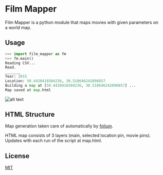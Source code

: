 # Film Mapper

Film Mapper is a python module that maps movies with given parameters on a world map.


## Usage

```python
>>> import film_mapper as fm
>>> fm.main()
Reading CSV...
Read.
_______
Year: 2015
Location: 50.4420416584236, 30.518646242096857
Building a map at [50.4420416584236, 30.518646242096857] ...
Map saved at map.html
```

![alt text](screenshot.png)

## HTML Structure

Map generation taken care of automatically by [folium](https://python-visualization.github.io/folium/).

HTML map consists of 3 layers (main, selected location pin, movie pins). Updates with each run of the script at map.html.



## License
[MIT](https://choosealicense.com/licenses/mit/)
